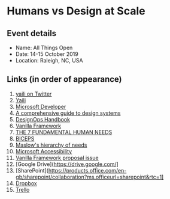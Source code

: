 # Humans vs Design at Scale

## Event details

- Name: All Things Open
- Date: 14-15 October 2019
- Location: Raleigh, NC, USA

## Links (in order of appearance)

1. [yaili on Twitter](https://twitter.com/yaili)
2. [Yaili](https://yaili.com)
3. [Microsoft Developer](https://developer.microsoft.com)
4. [A comprehensive guide to design systems](https://www.invisionapp.com/inside-design/guide-to-design-systems/)
5. [DesignOps Handbook](https://www.designbetter.co/designops-handbook)
6. [Vanilla Framework](https://vanillaframework.io/)
7. [THE 7 FUNDAMENTAL HUMAN NEEDS](https://www.kennethmd.com/the-7-fundamental-human-needs/)
8. [BICEPS](https://www.palomamedina.com/biceps)
9. [Maslow's hierarchy of needs](https://en.wikipedia.org/wiki/Maslow%27s_hierarchy_of_needs)
10. [Microsoft Accessibility](https://www.microsoft.com/en-us/accessibility)
11. [Vanilla Framework proposal issue](https://github.com/canonical-web-and-design/vanilla-framework/issues/1355)
12. [Google Drive](https://drive.google.com/]
13. [SharePoint](https://products.office.com/en-gb/sharepoint/collaboration?ms.officeurl=sharepoint&rtc=1]
14. [Dropbox](https://www.dropbox.com/)
15. [Trello](https://trello.com/)

